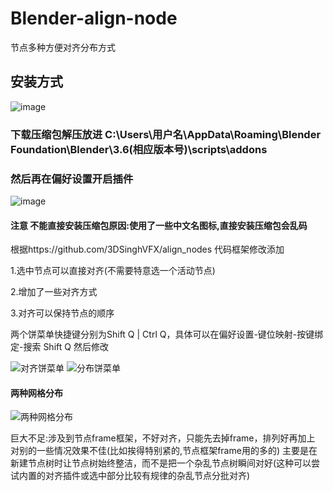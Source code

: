 # Blender-align-node
节点多种方便对齐分布方式
## 安装方式
![image](https://github.com/yunkezengren/Blender-align-node/assets/98995559/5a2d8163-e825-4b93-8860-a02652a390da)
### 下载压缩包解压放进 C:\Users\用户名\AppData\Roaming\Blender Foundation\Blender\3.6(相应版本号)\scripts\addons 
### 然后再在偏好设置开启插件
![image](https://github.com/yunkezengren/Blender-align-node/assets/98995559/4b5b6687-229a-494d-92f5-edb3ac06a810)
#### 注意 不能直接安装压缩包原因:使用了一些中文名图标,直接安装压缩包会乱码
根据https://github.com/3DSinghVFX/align_nodes 代码框架修改添加

1.选中节点可以直接对齐(不需要特意选一个活动节点)

2.增加了一些对齐方式

3.对齐可以保持节点的顺序

两个饼菜单快捷键分别为Shift Q | Ctrl Q，具体可以在偏好设置-键位映射-按键绑定-搜索 Shift Q 然后修改

![对齐饼菜单](https://github.com/yunkezengren/Blender-align-node/assets/98995559/61279459-67f0-4141-a7da-447cdbd05a35)
![分布饼菜单](https://github.com/yunkezengren/Blender-align-node/assets/98995559/fed572e1-5956-432b-b789-22120c8b3a63)

#### 两种网格分布
![两种网格分布](https://github.com/yunkezengren/Blender-align-node/assets/98995559/868a4db2-27b0-4705-8028-ca6136025cd6)


巨大不足:涉及到节点frame框架，不好对齐，只能先去掉frame，排列好再加上
对别的一些情况效果不佳(比如挨得特别紧的,节点框架frame用的多的)
主要是在新建节点树时让节点树始终整洁，而不是把一个杂乱节点树瞬间对好(这种可以尝试内置的对齐插件或选中部分比较有规律的杂乱节点分批对齐)
